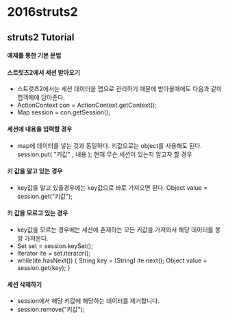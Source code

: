 # 2016struts2
## struts2 Tutorial 
#### 예제를 통한 기본 문법


#### 스트럿츠2에서 세션 받아오기
+ 스트럿츠2에서는 세션 데이터을 맵으로 관리하기 때문에 받아올때에도 다음과 같이 맵객체에 담아준다.
+ ActionContext con = ActionContext.getContext(); 
+ Map session = con.getSession();

#### 세션에 내용을 입력할 경우

+ map에 데이터를 넣는 것과 동일하다. 키값으로는 object를 사용해도 된다. session.put( "키값" , 내용 );
현재 무슨 세션이 있는지 알고자 할 경우

#### 키 값을 알고 있는 경우

+ key값을 알고 있을경우에는 key값으로 바로 가져오면 된다. Object value = session.get("키값");

#### 키 값을 모르고 있는 경우

+ key값을 모르는 경우에는 세션에 존재하는 모든 키값을 가져와서 해당 데이터를 몽땅 가져온다. 
+ Set set = session.keySet(); 
+ Iterator ite = set.iterator(); 
+ while(ite.hasNext()) { String key = (String) ite.next(); Object value = session.get(key); }

#### 세션 삭제하기

+ session에서 해당 키값에 해당하는 데이터를 제거합니다. 
+ session.remove("키값");
